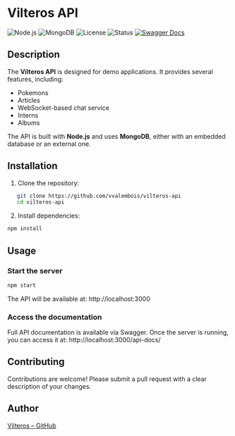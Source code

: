 # Vilteros API

![Node.js](https://img.shields.io/badge/Node.js-18.x-green?logo=node.js) ![MongoDB](https://img.shields.io/badge/MongoDB-Database-green?logo=mongodb) ![License](https://img.shields.io/badge/License-MIT-blue) ![Status](https://img.shields.io/badge/Status-Active-success) [![Swagger Docs](https://img.shields.io/badge/Docs-Swagger-green?logo=swagger)](http://localhost:3000/api-docs/)

## Description

The **Vilteros API** is designed for demo applications. It provides several features, including:  
- Pokemons  
- Articles  
- WebSocket-based chat service  
- Interns  
- Albums  

The API is built with **Node.js** and uses **MongoDB**, either with an embedded database or an external one.

## Installation

1. Clone the repository:

```bash
   git clone https://github.com/vvalembois/vilteros-api
   cd vilteros-api
```

2. Install dependencies:

```bash
npm install
```

## Usage

### Start the server

```bash
npm start
```
The API will be available at: http://localhost:3000


### Access the documentation

Full API documentation is available via Swagger. Once the server is running, you can access it at: http://localhost:3000/api-docs/

## Contributing

Contributions are welcome!
Please submit a pull request with a clear description of your changes.

## Author

[Vilteros – GitHub](https://github.com/vvalembois)